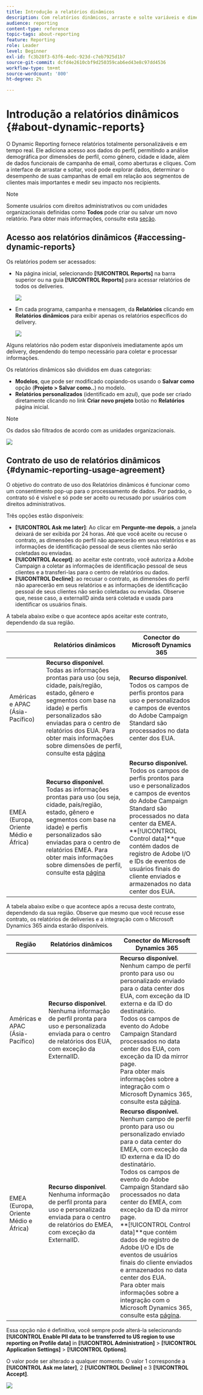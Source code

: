 ```yaml
---
title: Introdução a relatórios dinâmicos
description: Com relatórios dinâmicos, arraste e solte variáveis e dimensões em seu ambiente de forma livre e analise o sucesso de suas campanhas.
audience: reporting
content-type: reference
topic-tags: about-reporting
feature: Reporting
role: Leader
level: Beginner
exl-id: fc3b28f3-63f6-4edc-923d-c7eb7925d1b7
source-git-commit: dcfd4e2610cbf9d250359cab6ed43e8c97dd4536
workflow-type: tm+mt
source-wordcount: '800'
ht-degree: 2%

---
```


# Introdução a relatórios dinâmicos {#about-dynamic-reports}

O Dynamic Reporting fornece relatórios totalmente personalizáveis e em tempo real. Ele adiciona acesso aos dados do perfil, permitindo a análise demográfica por dimensões de perfil, como gênero, cidade e idade, além de dados funcionais de campanha de email, como aberturas e cliques. Com a interface de arrastar e soltar, você pode explorar dados, determinar o desempenho de suas campanhas de email em relação aos segmentos de clientes mais importantes e medir seu impacto nos recipients.

>[!NOTE]
>
>Somente usuários com direitos administrativos ou com unidades organizacionais definidas como **Todos** pode criar ou salvar um novo relatório. Para obter mais informações, consulte esta [seção](../../administration/using/users-management.md).

## Acesso aos relatórios dinâmicos {#accessing-dynamic-reports}

Os relatórios podem ser acessados:

* Na página inicial, selecionando **[!UICONTROL Reports]** na barra superior ou na guia **[!UICONTROL Reports]** para acessar relatórios de todos os deliveries.

  ![](assets/campaign_reports_access.png)

* Em cada programa, campanha e mensagem, da **Relatórios** clicando em **Relatórios dinâmicos** para exibir apenas os relatórios específicos do delivery.

  ![](assets/campaign_reports_description.png)

Alguns relatórios não podem estar disponíveis imediatamente após um delivery, dependendo do tempo necessário para coletar e processar informações.

Os relatórios dinâmicos são divididos em duas categorias:

* **Modelos**, que pode ser modificado copiando-os usando o **Salvar como** opção (**Projeto > Salvar como..**) no modelo.
* **Relatórios personalizados** (identificado em azul), que pode ser criado diretamente clicando no link **Criar novo projeto** botão no **Relatórios** página inicial.

>[!NOTE]
>
>Os dados são filtrados de acordo com as unidades organizacionais.

![](assets/dynamic_report_overview.png)

## Contrato de uso de relatórios dinâmicos {#dynamic-reporting-usage-agreement}

O objetivo do contrato de uso dos Relatórios dinâmicos é funcionar como um consentimento pop-up para o processamento de dados. Por padrão, o contrato só é visível e só pode ser aceito ou recusado por usuários com direitos administrativos.

Três opções estão disponíveis:

* **[!UICONTROL Ask me later]**: Ao clicar em **Pergunte-me depois**, a janela deixará de ser exibida por 24 horas. Até que você aceite ou recuse o contrato, as dimensões do perfil não aparecerão em seus relatórios e as informações de identificação pessoal de seus clientes não serão coletadas ou enviadas.
* **[!UICONTROL Accept]**: ao aceitar este contrato, você autoriza a Adobe Campaign a coletar as informações de identificação pessoal de seus clientes e a transferi-las para o centro de relatórios ou dados.
* **[!UICONTROL Decline]**: ao recusar o contrato, as dimensões do perfil não aparecerão em seus relatórios e as informações de identificação pessoal de seus clientes não serão coletadas ou enviadas. Observe que, nesse caso, a externalID ainda será coletada e usada para identificar os usuários finais.

A tabela abaixo exibe o que acontece após aceitar este contrato, dependendo da sua região.

|  | Relatórios dinâmicos | Conector do Microsoft Dynamics 365 |
|---|---|---|
| Américas e APAC (Ásia-Pacífico) | **Recurso disponível**. <br>Todas as informações prontas para uso (ou seja, cidade, país/região, estado, gênero e segmentos com base na idade) e perfis personalizados são enviadas para o centro de relatórios dos EUA. Para obter mais informações sobre dimensões de perfil, consulte esta [página](../../reporting/using/list-of-components.md) | **Recurso disponível**. <br>Todos os campos de perfis prontos para uso e personalizados e campos de eventos do Adobe Campaign Standard são processados no data center dos EUA. |
| EMEA (Europa, Oriente Médio e África) | **Recurso disponível**. <br>Todas as informações prontas para uso (ou seja, cidade, país/região, estado, gênero e segmentos com base na idade) e perfis personalizados são enviadas para o centro de relatórios EMEA. Para obter mais informações sobre dimensões de perfil, consulte esta [página](../../reporting/using/list-of-components.md) | **Recurso disponível.** <br>Todos os campos de perfis prontos para uso e personalizados e campos de eventos do Adobe Campaign Standard são processados no data center da EMEA. <br>**[!UICONTROL Control data]**que contém dados de registro de Adobe I/O e IDs de eventos de usuários finais do cliente enviados e armazenados no data center dos EUA. |

A tabela abaixo exibe o que acontece após a recusa deste contrato, dependendo da sua região. Observe que mesmo que você recuse esse contrato, os relatórios de deliveries e a integração com o Microsoft Dynamics 365 ainda estarão disponíveis.

| Região | Relatórios dinâmicos | Conector do Microsoft Dynamics 365 |
|---|---|---|
| Américas e APAC (Ásia-Pacífico) | **Recurso disponível**. <br> Nenhuma informação de perfil pronta para uso e personalizada enviada para o centro de relatórios dos EUA, com exceção da ExternalID. | **Recurso disponível**. <br>Nenhum campo de perfil pronto para uso ou personalizado enviado para o data center dos EUA, com exceção da ID externa e da ID do destinatário. <br>Todos os campos de evento do Adobe Campaign Standard processados no data center dos EUA, com exceção da ID da mirror page. <br>Para obter mais informações sobre a integração com o Microsoft Dynamics 365, consulte esta [página](../../integrating/using/d365-acs-get-started.md). |
| EMEA (Europa, Oriente Médio e África) | **Recurso disponível**. <br>Nenhuma informação de perfil pronta para uso e personalizada enviada para o centro de relatórios do EMEA, com exceção da ExternalID. | **Recurso disponível.** <br>Nenhum campo de perfil pronto para uso ou personalizado enviado para o data center do EMEA, com exceção da ID externa e da ID do destinatário. <br>Todos os campos de evento do Adobe Campaign Standard são processados no data center do EMEA, com exceção da ID da mirror page.  <br>**[!UICONTROL Control data]**que contém dados de registro de Adobe I/O e IDs de eventos de usuários finais do cliente enviados e armazenados no data center dos EUA.<br>Para obter mais informações sobre a integração com o Microsoft Dynamics 365, consulte esta [página](../../integrating/using/d365-acs-get-started.md). |

Essa opção não é definitiva, você sempre pode alterá-la selecionando **[!UICONTROL Enable PII data to be transferred to US region to use reporting on Profile data]** in **[!UICONTROL Administration]** > **[!UICONTROL Application Settings]** > **[!UICONTROL Options]**.

O valor pode ser alterado a qualquer momento. O valor 1 corresponde a **[!UICONTROL Ask me later]**, 2 **[!UICONTROL Decline]** e 3 **[!UICONTROL Accept]**.

![](assets/pii_window_2.png)
